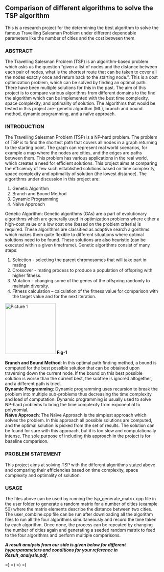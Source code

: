 ## Comparison of different algorithms to solve the TSP algorithm

This is a research project for the determining the best algorithm to solve the famous Travelling Salesman Problem under different dependable parameters like the number of cities and the cost between them.

### ABSTRACT

The Travelling Salesman Problem (TSP) is an algorithm-based problem which asks us the question “given a list of nodes and the distance between each pair of nodes, what is the shortest route that can be taken to cover all the nodes exactly once and return back to the starting node.”. This is a cost optimization problem, which can be solved by finding an optimal path. There have been multiple solutions for this in the past. The aim of this project is to compare various algorithms from different domains to the find the algorithm which can be implemented with the best time complexity, space complexity, and optimality of solution. The algorithms that would be tested in this project are- genetic algorithm (ML), branch and bound method, dynamic programming, and a naïve approach.


### INTRODUCTION

The Travelling Salesman Problem (TSP) is a NP-hard problem. The problem of TSP is to find the shortest path that covers all nodes in a graph returning to the starting point. The graph can represent real world scenarios, for example a map where the nodes are cities, and the edges are paths between them. This problem has various applications in the real world, which creates a need for efficient solutions. This project aims at comparing the efficiency of few such established solutions based on time complexity, space complexity and optimality of solution (the lowest distance). The algorithms under discussion in this project are: 
1.	Genetic Algorithm
2.	Branch and Bound Method
3.	Dynamic Programming
4.	Naïve Approach

Genetic Algorithm: Genetic algorithms (GAs) are a part of evolutionary algorithms which are generally used in optimization problems where either a high-cost value or a low cost one (based on the problem criteria) is required. These algorithms are classified as adaptive search algorithms which makes them quite flexible to different situations where optimal solutions need to be found. These solutions are also heuristic (can be executed within a given timeframe). Genetic algorithms consist of many steps:

1.	Selection - selecting the parent chromosomes that will take part in mating
2.	Crossover - mating process to produce a population of offspring with higher fitness.
3.	Mutation - changing some of the genes of the offspring randomly to maintain diversity.
4.	Fitness calculation – calculation of the fitness value for comparison with the target value and for the next iteration.
<img width="165" alt="Picture 1" src="https://user-images.githubusercontent.com/45784014/189539119-c850d619-528e-42b5-9485-c8512aa6233e.png">
<b>Fig-1</b>
<br>
<br>
<b>Branch and Bound Method</b>: In this optimal path finding method, a bound is computed for the best possible solution that can be obtained upon traversing down the current node. If the bound on this best possible solution is worse than the current best, the subtree is ignored altogether, and a different path is tried. 
<br>
<b>Dynamic Programming</b>: Dynamic programming uses recursion to break the problem into multiple sub-problems thus decreasing the time complexity and load of computation. Dynamic programming is usually used to solve NP-hard problems to bring the time complexity from exponential to polynomial.  
<br>
<b>Naïve Approach</b>: The Naïve Approach is the simplest approach which solves the problem. In this approach all possible solutions are computed, and the optimal solution is picked from the set of results. The solution can be found for sure with this approach, but it is too slow and computationally intense. The sole purpose of including this approach in the project is for baseline comparison.

### PROBLEM STATEMENT

This project aims at solving TSP with the different algorithms stated above and comparing their efficiencies based on time complexity, space complexity and optimality of solution. 

### USAGE

The files above can be used by running the tsp_generate_matrix.cpp file in the user folder to generate a random matrix for a number of cities (example 50) where the matrix elements describe the distance between two cities. The user_combine.cpp file can be run after downloading all the algorithm files to run all the four algorithms simultaneously and record the time taken by each algorithm.
Once done, the process can be repeated by changing the number of cities again and generating a seeded random matrix to feed to the four algorithms and perform multiple comparisons.

<i><b>A result analysis from our side is given below for different hyperparameters and conditions for your reference in Result_analysis.pdf</b></i>.

=) =) =) =)
